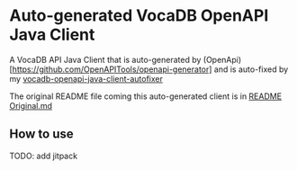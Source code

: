 # Auto-generated VocaDB OpenAPI Java Client

A VocaDB API Java Client that is auto-generated by (OpenApi)[https://github.com/OpenAPITools/openapi-generator] and is auto-fixed by my [vocadb-openapi-java-client-autofixer](https://github.com/CXwudi/vocadb-openapi-java-client-autofixer)

The original README file coming this auto-generated client is in [README Original.md](./README%20Original.md)

## How to use

TODO: add jitpack